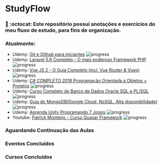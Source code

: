# StudyFlow
### :bookmark: :octocat: Este repositório possui anotações e exercícios do meu fluxo de estudo, para fins de organização.


### Atualmente:
- Udemy: [Git e Github para iniciantes](https://www.udemy.com/git-e-github-para-iniciantes/)  ![progress](http://progressed.io/bar/1?title=completed "progress")
- Udemy: [Laravel 5.6 Completo - O mais poderoso Framework PHP](https://www.udemy.com/laravelcompleto/) ![progress](http://progressed.io/bar/1?title=completed "progress")
- Udemy: [Vue JS 2 - O Guia Completo (incl. Vue Router & Vuex)](https://www.udemy.com/vue-js-completo)  ![progress](http://progressed.io/bar/1?title=completed "progress")
- Udemy: [C# COMPLETO 2018 Programação Orientada a Objetos + Projetos](https://www.udemy.com/programacao-orientada-a-objetos-csharp/) ![progress](http://progressed.io/bar/1?title=completed "progress")
- Udemy: [Curso Completo de Banco de Dados Oracle SQL e PL/SQL](https://www.udemy.com/curso-completo-de-oracle/) ![progress](http://progressed.io/bar/1?title=completed "progress")
- Udemy: [Guia do MongoDB(Google Cloud, NoSQL, Alta disponibilidade)](https://www.udemy.com/guia-do-mongodb/) ![progress](http://progressed.io/bar/1?title=completed "progress")
- Udemy: [Aprenda Unity Programando 7 Jogos](https://www.udemy.com/curso-completo-unity-3d/) ![progress](http://progressed.io/bar/1?title=completed "progress")
- Youtube: [Patrick Monteiro - Curso Quasar Framework](https://www.youtube.com/playlist?list=PLBjvYfV_TvwJlOctQ49KiOrxrFwJGqAdr) ![progress](http://progressed.io/bar/1?title=completed "progress")


### Aguardando Continuação das Aulas


### Eventos Concluídos 


### Cursos Concluídos